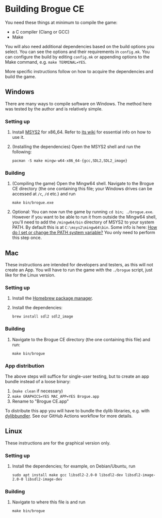 Building Brogue CE
==================

You need these things at minimum to compile the game:

- a C compiler (Clang or GCC)
- Make

You will also need additional dependencies based on the build options you select.
You can see the options and their requirements in `config.mk`. You can configure
the build by editing `config.mk` or appending options to the Make command,
e.g. `make TERMINAL=YES`.

More specific instructions follow on how to acquire the dependencies and
build the game.


Windows
-------

There are many ways to compile software on Windows. The method here was
tested by the author and is relatively simple.

### Setting up

1. Install [MSYS2][1] for x86_64. Refer to [its wiki][2] for essential info
on how to use it.

2. (Installing the dependencies) Open the MSYS2 shell and run the following:

    ```
    pacman -S make mingw-w64-x86_64-{gcc,SDL2,SDL2_image}
    ```

### Building

1. (Compiling the game) Open the Mingw64 shell. Navigate to the Brogue CE
directory (the one containing this file; your Windows drives can be accessed
at `/c`, `/d` etc.) and run

    ```
    make bin/brogue.exe
    ```

2. Optional: You can now run the game by running `cd bin; ./brogue.exe`.
However if you want to be able to run it from outside the Mingw64 shell,
you'll need to add the `/mingw64/bin` directory of MSYS2 to your system
PATH. By default this is at `C:\msys2\mingw64\bin`. Some info is here:
[How do I set or change the PATH system variable?][3] You only need to
perform this step once.


Mac
---

These instructions are intended for developers and testers, as this will
not create an App. You will have to run the game with the `./brogue` script,
just like for the Linux version.

### Setting up

1. Install the [Homebrew package manager][4].

2. Install the dependencies:

    ```
    brew install sdl2 sdl2_image
    ```

### Building

1. Navigate to the Brogue CE directory (the one containing this file) and run:

    ```
    make bin/brogue
    ```

### App distribution

The above steps will suffice for single-user testing, but to create an app
bundle instead of a loose binary:

1.  (`make clean` if necessary)
1.  `make GRAPHICS=YES MAC_APP=YES Brogue.app`
1.  Rename to "Brogue CE.app"

To distribute this app you will have to bundle the dylib libraries, e.g. with
[dylibbundler][]. See our GitHub Actions workflow for more details.

[dylibbundler]: https://github.com/auriamg/macdylibbundler


Linux
-----

These instructions are for the graphical version only.

### Setting up

1. Install the dependencies; for example, on Debian/Ubuntu, run

    ```
    sudo apt install make gcc libsdl2-2.0-0 libsdl2-dev libsdl2-image-2.0-0 libsdl2-image-dev
    ```

### Building

1. Navigate to where this file is and run

    ```
    make bin/brogue
    ```


[1]: https://www.msys2.org/
[2]: https://github.com/msys2/msys2/wiki
[3]: https://www.java.com/en/download/help/path.xml
[4]: https://brew.sh/
